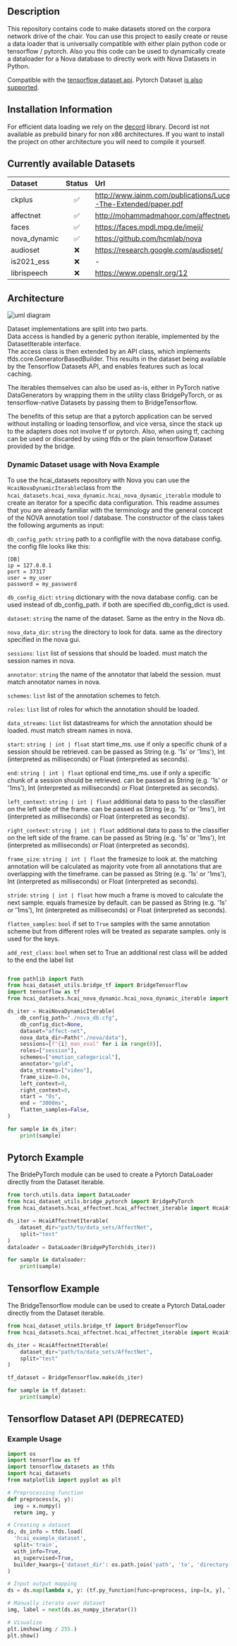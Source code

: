 ## Description
This repository contains code to make datasets stored on the corpora network drive of the chair.
You can use this project to easily create or reuse a data loader that is universally compatible with either plain python code or tensorflow / pytorch. 
Also you this code can be used to dynamically create a dataloader for a Nova database to directly work with Nova Datasets in Python. 

Compatible with the [tensorflow dataset api](https://www.tensorflow.org/api_docs/python/tf/data/Dataset).
Pytorch Dataset [is also supported](https://pytorch.org/vision/stable/datasets.html).
 
## Installation Information

For efficient data loading we rely on the [decord](https://github.com/dmlc/decord) library. 
Decord ist not available as prebuild binary for non x86 architectures. 
If you want to install the project on other architecture you will need to compile it yourself. 

## Currently available Datasets

| Dataset       | Status        | Url  |
| :------------- |:-------------:| :-----|
| ckplus        | ✅             | http://www.iainm.com/publications/Lucey2010-The-Extended/paper.pdf |
| affectnet     | ✅             | http://mohammadmahoor.com/affectnet/ |
| faces         | ✅             |    https://faces.mpdl.mpg.de/imeji/ |
| nova_dynamic  | ✅             |    https://github.com/hcmlab/nova |
| audioset      | ❌             | https://research.google.com/audioset/ |
| is2021_ess    | ❌             |    -|
| librispeech   | ❌             |    https://www.openslr.org/12 |


## Architecture

![uml diagram](image/architecture.png)

Dataset implementations are split into two parts.\
Data access is handled by a generic python iterable, implemented by the DatasetIterable interface.\
The access class is then extended by an API class, which implements tfds.core.GeneratorBasedBuilder.
This results in the dataset being available by the Tensorflow Datasets API, and enables features 
such as local caching.

The iterables themselves can also be used as-is, either in PyTorch native DataGenerators by wrapping them in
the utility class BridgePyTorch, or as tensorflow-native Datasets by passing them to BridgeTensorflow.

The benefits of this setup are that a pytorch application can be served without installing or loading 
tensorflow, and vice versa, since the stack up to the adapters does not involve tf or pytorch. 
Also, when using tf, caching can be used or discarded by using tfds or the plain tensorflow Dataset
provided by the bridge.


### Dynamic Dataset usage with Nova Example 

To use the hcai_datasets repository with Nova you can use the `HcaiNovaDynamicIterable`class from the `hcai_datasets.hcai_nova_dynamic.hcai_nova_dynamic_iterable` module to create an iterator for a specific data configuration. 
This readme assumes that you are already familiar with the terminology and the general concept of the NOVA annotation tool / database.
The constructor of the class takes the following arguments as input: 

`db_config_path`: `string` path to a configfile with the nova database config. the config file looks like this:

```
[DB]
ip = 127.0.0.1
port = 37317
user = my_user
password = my_password
```

`db_config_dict`: `string` dictionary with the nova database config. can be used instead of db_config_path. if both are specified db_config_dict is used.

`dataset`: `string` the name of the dataset. Same as the entry in the Nova db.

`nova_data_dir`: `string` the directory to look for data. same as the directory specified in the nova gui. 

`sessions`: `list` list of sessions that should be loaded. must match the session names in nova.

`annotator`: `string` the name of the annotator that labeld the session. must match annotator names in nova.

`schemes`: `list` list of the annotation schemes to fetch.

`roles`: `list` list of roles for which the annotation should be loaded.

`data_streams`: `list` list datastreams for which the annotation should be loaded. must match stream names in nova.

`start`: `string | int | float` start time_ms. use if only a specific chunk of a session should be retrieved. can be passed as String (e.g. '1s' or '1ms'), Int (interpreted as milliseconds) or Float (interpreted as seconds).

`end`: `string | int | float` optional end time_ms. use if only a specific chunk of a session should be retrieved. can be passed as String (e.g. '1s' or '1ms'), Int (interpreted as milliseconds) or Float (interpreted as seconds).

`left_context`: `string | int | float` additional data to pass to the classifier on the left side of the frame. can be passed as String (e.g. '1s' or '1ms'), Int (interpreted as milliseconds) or Float (interpreted as seconds).

`right_context`: `string | int | float` additional data to pass to the classifier on the left side of the frame. can be passed as String (e.g. '1s' or '1ms'), Int (interpreted as milliseconds) or Float (interpreted as seconds).

`frame_size`: `string | int | float` the framesize to look at. the matching annotation will be calculated as majority vote from all annotations that are overlapping with the timeframe. can be passed as String (e.g. '1s' or '1ms'), Int (interpreted as milliseconds) or Float (interpreted as seconds).

`stride`: `string | int | float`  how much a frame is moved to calculate the next sample. equals framesize by default. can be passed as String (e.g. '1s' or '1ms'), Int (interpreted as milliseconds) or Float (interpreted as seconds).

`flatten_samples`: `bool` if set to `True` samples with the same annotation scheme but from different roles will be treated as separate samples. only <scheme> is used for the keys.  

`add_rest_class`: `bool` when set to True an additional rest class will be added to the end the label list


```python

from pathlib import Path
from hcai_dataset_utils.bridge_tf import BridgeTensorflow
import tensorflow as tf
from hcai_datasets.hcai_nova_dynamic.hcai_nova_dynamic_iterable import HcaiNovaDynamicIterable

ds_iter = HcaiNovaDynamicIterable(
    db_config_path="./nova_db.cfg",
    db_config_dict=None,
    dataset="affect-net",
    nova_data_dir=Path("./nova/data"),
    sessions=[f"{i}_man_eval" for i in range(8)],
    roles=["session"],
    schemes=["emotion_categorical"],
    annotator="gold",
    data_streams=["video"],
    frame_size=0.04,
    left_context=0,
    right_context=0,
    start = "0s",
    end = "3000ms",
    flatten_samples=False,
)

for sample in ds_iter:
    print(sample)
```

## Pytorch Example

The BridePyTorch module can be used to create a Pytorch DataLoader directly from the Dataset iterable. 

```python
from torch.utils.data import DataLoader
from hcai_dataset_utils.bridge_pytorch import BridgePyTorch
from hcai_datasets.hcai_affectnet.hcai_affectnet_iterable import HcaiAffectnetIterable

ds_iter = HcaiAffectnetIterable(
    dataset_dir="path/to/data_sets/AffectNet",
    split="test"
)
dataloader = DataLoader(BridgePyTorch(ds_iter))

for sample in dataloader:
    print(sample)
```


## Tensorflow Example

The BridgeTensorflow module can be used to create a Pytorch DataLoader directly from the Dataset iterable. 

```python
from hcai_dataset_utils.bridge_tf import BridgeTensorflow
from hcai_datasets.hcai_affectnet.hcai_affectnet_iterable import HcaiAffectnetIterable

ds_iter = HcaiAffectnetIterable(
    dataset_dir="path/to/data_sets/AffectNet",
    split="test"
)

tf_dataset = BridgeTensorflow.make(ds_iter)

for sample in tf_dataset:
    print(sample)
```


## Tensorflow Dataset API (DEPRECATED)

### Example Usage

```python
import os
import tensorflow as tf
import tensorflow_datasets as tfds
import hcai_datasets
from matplotlib import pyplot as plt

# Preprocessing function
def preprocess(x, y):
  img = x.numpy()
  return img, y

# Creating a dataset
ds, ds_info = tfds.load(
  'hcai_example_dataset',
  split='train',
  with_info=True,
  as_supervised=True,
  builder_kwargs={'dataset_dir': os.path.join('path', 'to', 'directory')}
)

# Input output mapping
ds = ds.map(lambda x, y: (tf.py_function(func=preprocess, inp=[x, y], Tout=[tf.float32, tf.int64])))

# Manually iterate over dataset
img, label = next(ds.as_numpy_iterator())

# Visualize
plt.imshow(img / 255.)
plt.show()
```
